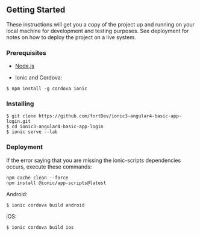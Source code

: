 ## Getting Started

These instructions will get you a copy of the project up and running on your local machine for development and testing purposes. See deployment for notes on how to deploy the project on a live system.

### Prerequisites

* [Node.js](https://nodejs.org)

* Ionic and Cordova:
```
$ npm install -g cordova ionic
```

### Installing

```
$ git clone https://github.com/fortDev/ionic3-angular4-basic-app-login.git
$ cd ionic3-angular4-basic-app-login
$ ionic serve --lab
```

### Deployment

If the error saying that you are missing the ionic-scripts dependencies occurs, execute these commands:

```
npm cache clean --force
npm install @ionic/app-scripts@latest
```

Android:
```
$ ionic cordova build android
```

iOS:
```
$ ionic cordova build ios
```
